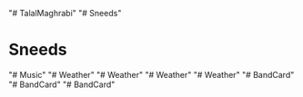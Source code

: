 "# TalalMaghrabi" 
"# Sneeds" 
# Sneeds
"# Music" 
"# Weather" 
"# Weather" 
"# Weather" 
"# Weather" 
"# BandCard" 
"# BandCard" 
"# BandCard" 
